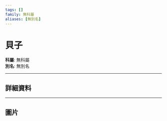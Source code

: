 ```yaml
---
tags: []
family: 無科屬
aliases: [無別名]
---
```


# 貝子

**科屬**: 無科屬  
**別名**: 無別名  

---

## 詳細資料


---

## 圖片
